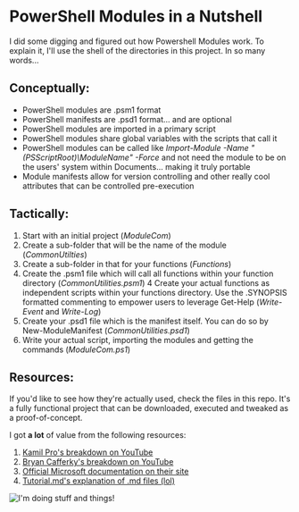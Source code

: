 PowerShell Modules in a Nutshell
=====================

I did some digging and figured out how Powershell Modules work. To explain it, I'll use the shell of the directories in this project. In so many words...

Conceptually:
-------------
- PowerShell modules are .psm1 format
- PowerShell manifests are .psd1 format... and are optional
- PowerShell modules are imported in a primary script
- PowerShell modules share global variables with the scripts that call it
- PowerShell modules can be called like *Import-Module -Name "$($PSScriptRoot)\ModuleName" -Force* and not need the module to be on the users' system within Documents... making it truly portable
- Module manifests allow for version controlling and other really cool attributes that can be controlled pre-execution

Tactically:
-------------
1. Start with an initial project (*ModuleCom*)
2. Create a sub-folder that will be the name of the module (*CommonUtilties*)
3. Create a sub-folder in that for your functions (*Functions*)
3. Create the .psm1 file which will call all functions within your function directory (*CommonUtilities.psm1*)
4 Create your actual functions as independent scripts within your functions directory. Use the .SYNOPSIS formatted commenting to empower users to leverage Get-Help (*Write-Event* and *Write-Log*)
5. Create your .psd1 file which is the manifest itself. You can do so by New-ModuleManifest (*CommonUtilities.psd1*)
6. Write your actual script, importing the modules and getting the commands (*ModuleCom.ps1*)

Resources:
-------------
If you'd like to see how they're actually used, check the files in this repo. It's a fully functional project that can be downloaded, executed and tweaked as a proof-of-concept.

I got **a lot** of value from the following resources:
1. [Kamil Pro's breakdown on YouTube](https://www.youtube.com/watch?v=xPQq0ui8j78 "PowerShell Module and Manifest- create and configure your tools")
2. [Bryan Cafferky's breakdown on YouTube](https://www.youtube.com/watch?v=AgCRjWRliwE "PowerShell Module 5: Creating Custom PowerShell Modules")
3. [Official Microsoft documentation on their site](https://docs.microsoft.com/en-us/powershell/scripting/developer/module/how-to-write-a-powershell-script-module?view=powershell-7.2 "How to Write a PowerShell Script Module")
4. [Tutorial.md's explanation of .md files (lol)](https://agea.github.io/tutorial.md/ "https://agea.github.io/tutorial.md/")

![I'm doing stuff and things!](https://i.pinimg.com/originals/37/f8/ed/37f8ed7686f5342ed76ef3df09e602d9.png)